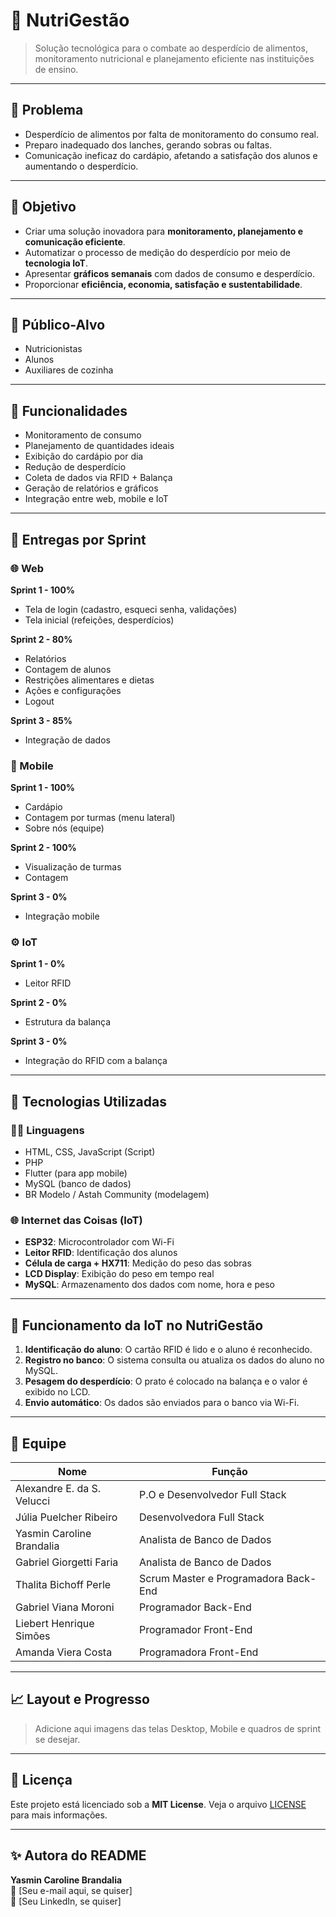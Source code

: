 # 🥗 NutriGestão

> Solução tecnológica para o combate ao desperdício de alimentos, monitoramento nutricional e planejamento eficiente nas instituições de ensino.

---

## 🧠 Problema

- Desperdício de alimentos por falta de monitoramento do consumo real.
- Preparo inadequado dos lanches, gerando sobras ou faltas.
- Comunicação ineficaz do cardápio, afetando a satisfação dos alunos e aumentando o desperdício.

---

## 🎯 Objetivo

- Criar uma solução inovadora para **monitoramento, planejamento e comunicação eficiente**.
- Automatizar o processo de medição do desperdício por meio de **tecnologia IoT**.
- Apresentar **gráficos semanais** com dados de consumo e desperdício.
- Proporcionar **eficiência, economia, satisfação e sustentabilidade**.

---

## 🧍 Público-Alvo

- Nutricionistas  
- Alunos  
- Auxiliares de cozinha

---

## 📱 Funcionalidades

- Monitoramento de consumo
- Planejamento de quantidades ideais
- Exibição do cardápio por dia
- Redução de desperdício
- Coleta de dados via RFID + Balança
- Geração de relatórios e gráficos
- Integração entre web, mobile e IoT

---

## 🚀 Entregas por Sprint

### 🌐 Web

**Sprint 1 - 100%**
- Tela de login (cadastro, esqueci senha, validações)
- Tela inicial (refeições, desperdícios)

**Sprint 2 - 80%**
- Relatórios
- Contagem de alunos
- Restrições alimentares e dietas
- Ações e configurações
- Logout

**Sprint 3 - 85%**
- Integração de dados

### 📱 Mobile

**Sprint 1 - 100%**
- Cardápio
- Contagem por turmas (menu lateral)
- Sobre nós (equipe)

**Sprint 2 - 100%**
- Visualização de turmas
- Contagem

**Sprint 3 - 0%**
- Integração mobile

### ⚙️ IoT

**Sprint 1 - 0%**
- Leitor RFID

**Sprint 2 - 0%**
- Estrutura da balança

**Sprint 3 - 0%**
- Integração do RFID com a balança

---

## 🔧 Tecnologias Utilizadas

### 👨‍💻 Linguagens

- HTML, CSS, JavaScript (Script)
- PHP
- Flutter (para app mobile)
- MySQL (banco de dados)
- BR Modelo / Astah Community (modelagem)

### 🌐 Internet das Coisas (IoT)

- **ESP32**: Microcontrolador com Wi-Fi
- **Leitor RFID**: Identificação dos alunos
- **Célula de carga + HX711**: Medição do peso das sobras
- **LCD Display**: Exibição do peso em tempo real
- **MySQL**: Armazenamento dos dados com nome, hora e peso

---

## 🧩 Funcionamento da IoT no NutriGestão

1. **Identificação do aluno**: O cartão RFID é lido e o aluno é reconhecido.
2. **Registro no banco**: O sistema consulta ou atualiza os dados do aluno no MySQL.
3. **Pesagem do desperdício**: O prato é colocado na balança e o valor é exibido no LCD.
4. **Envio automático**: Os dados são enviados para o banco via Wi-Fi.

---

## 👥 Equipe

| Nome                          | Função                               |
|-------------------------------|--------------------------------------|
| Alexandre E. da S. Velucci    | P.O e Desenvolvedor Full Stack       |
| Júlia Puelcher Ribeiro        | Desenvolvedora Full Stack            |
| Yasmin Caroline Brandalia     | Analista de Banco de Dados           |
| Gabriel Giorgetti Faria       | Analista de Banco de Dados           |
| Thalita Bichoff Perle         | Scrum Master e Programadora Back-End |
| Gabriel Viana Moroni          | Programador Back-End                 |
| Liebert Henrique Simões       | Programador Front-End                |
| Amanda Viera Costa            | Programadora Front-End               |

---

## 📈 Layout e Progresso

> Adicione aqui imagens das telas Desktop, Mobile e quadros de sprint se desejar.

---

## 📝 Licença

Este projeto está licenciado sob a **MIT License**. Veja o arquivo [LICENSE](LICENSE) para mais informações.

---

## ✨ Autora do README

**Yasmin Caroline Brandalia**  
📧 [Seu e-mail aqui, se quiser]  
🔗 [Seu LinkedIn, se quiser]
